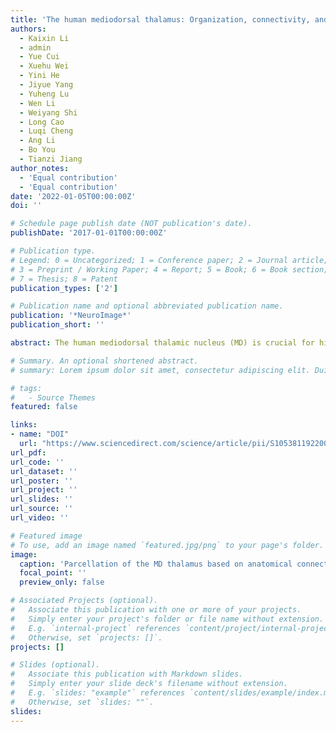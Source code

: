 ```yaml
---
title: 'The human mediodorsal thalamus: Organization, connectivity, and function'
authors:
  - Kaixin Li
  - admin
  - Yue Cui
  - Xuehu Wei
  - Yini He
  - Jiyue Yang
  - Yuheng Lu
  - Wen Li
  - Weiyang Shi
  - Long Cao
  - Luqi Cheng
  - Ang Li
  - Bo You
  - Tianzi Jiang
author_notes:
  - 'Equal contribution'
  - 'Equal contribution'
date: '2022-01-05T00:00:00Z'
doi: ''

# Schedule page publish date (NOT publication's date).
publishDate: '2017-01-01T00:00:00Z'

# Publication type.
# Legend: 0 = Uncategorized; 1 = Conference paper; 2 = Journal article;
# 3 = Preprint / Working Paper; 4 = Report; 5 = Book; 6 = Book section;
# 7 = Thesis; 8 = Patent
publication_types: ['2']

# Publication name and optional abbreviated publication name.
publication: '*NeuroImage*'
publication_short: ''

abstract: The human mediodorsal thalamic nucleus (MD) is crucial for higher cognitive functions, while the fine anatomical organization of the MD and the function of each subregion remain elusive. In this study, using high-resolution data provided by the Human Connectome Project, an anatomical connectivity-based method was adopted to unveil the topographic organization of the MD. Four fine-grained subregions were identified in each hemisphere, including the medial (MDm), central (MDc), dorsal (MDd), and lateral (MDl), which recapitulated previous cytoarchitectonic boundaries from histological studies. The subsequent connectivity analysis of the subregions also demonstrated distinct anatomical and functional connectivity patterns, especially with the prefrontal cortex. To further evaluate the function of MD subregions, partial least squares analysis was performed to examine the relationship between different prefrontal-subregion connectivity and behavioral measures in 1012 subjects. The results showed subregion-specific involvement in a range of cognitive functions. Specifically, the MDm predominantly subserved emotional-cognition domains, while the MDl was involved in multiple cognitive functions especially cognitive flexibility and inhibition. The MDc and MDd were correlated with fluid intelligence, processing speed, and emotional cognition. In conclusion, our work provides new insights into the anatomical and functional organization of the MD and highlights the various roles of the prefrontal-thalamic circuitry in human cognition.

# Summary. An optional shortened abstract.
# summary: Lorem ipsum dolor sit amet, consectetur adipiscing elit. Duis posuere tellus ac convallis placerat. Proin tincidunt magna sed ex sollicitudin condimentum.

# tags:
#   - Source Themes
featured: false

links:
- name: "DOI"
  url: "https://www.sciencedirect.com/science/article/pii/S1053811922000064"
url_pdf:
url_code: ''
url_dataset: ''
url_poster: ''
url_project: ''
url_slides: ''
url_source: ''
url_video: ''

# Featured image
# To use, add an image named `featured.jpg/png` to your page's folder.
image:
  caption: 'Parcellation of the MD thalamus based on anatomical connectivity profiles'
  focal_point: ''
  preview_only: false

# Associated Projects (optional).
#   Associate this publication with one or more of your projects.
#   Simply enter your project's folder or file name without extension.
#   E.g. `internal-project` references `content/project/internal-project/index.md`.
#   Otherwise, set `projects: []`.
projects: []

# Slides (optional).
#   Associate this publication with Markdown slides.
#   Simply enter your slide deck's filename without extension.
#   E.g. `slides: "example"` references `content/slides/example/index.md`.
#   Otherwise, set `slides: ""`.
slides:
---
```

